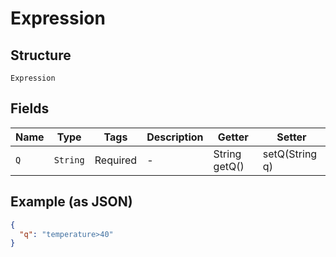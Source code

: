
# Expression

## Structure

`Expression`

## Fields

| Name | Type | Tags | Description | Getter | Setter |
|  --- | --- | --- | --- | --- | --- |
| `Q` | `String` | Required | - | String getQ() | setQ(String q) |

## Example (as JSON)

```json
{
  "q": "temperature>40"
}
```

